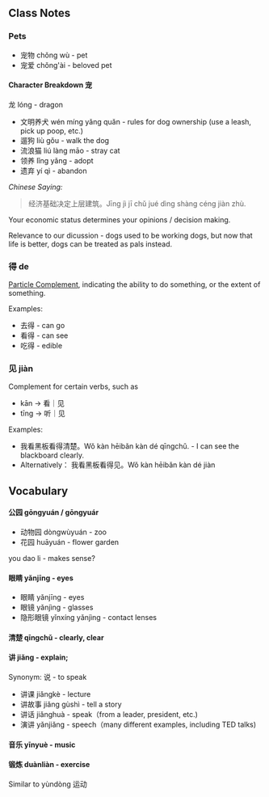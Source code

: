 
## Class Notes

### Pets

- 宠物 chǒng wù - pet
- 宠爱 chǒng'ài - beloved pet


#### Character Breakdown 宠
 龙 lóng - dragon

- 文明养犬 wén míng yǎng quǎn - rules for dog ownership (use a leash, pick up poop, etc.)
- 遛狗 liù gǒu - walk the dog
- 流浪猫 liú làng māo - stray cat
- 领养 lǐng yǎng - adopt
- 遗弃 yí qì - abandon

_Chinese Saying:_

> 经济基础决定上层建筑。Jīng jì jī chǔ jué dìng shàng céng jiàn zhù.

Your economic status determines your opinions / decision making.

Relevance to our dicussion - dogs used to be working dogs, but now that life is better, dogs can be treated as pals instead.

### 得 de

[Particle Complement](https://resources.allsetlearning.com/chinese/grammar/Complement), indicating the ability to do something, or the extent of something. 

Examples:
- 去得 - can go
- 看得 - can see
- 吃得 - edible

### 见 jiàn

Complement for certain verbs, such as 
- kān ->  看｜见
- tīng -> 听｜见

Examples:
- 我看黑板看得清楚。Wǒ kàn hēibǎn kàn dé qīngchǔ. - I can see the blackboard clearly.
- Alternatively： 我看黑板看得见。Wǒ kàn hēibǎn kàn dé jiàn

## Vocabulary

#### 公园 gōngyuán / gōngyuár

- 动物园 dòngwùyuán - zoo
- 花园  huāyuán - flower garden

you dao li - makes sense?

#### 眼睛 yǎnjīng - eyes 

- 眼睛 yǎnjīng - eyes
- 眼镜 yǎnjìng - glasses
- 隐形眼镜 yǐnxíng yǎnjìng - contact lenses


#### 清楚 qīngchǔ - clearly, clear

#### 讲 jiǎng - explain;

Synonym: 说 - to speak

- 讲课 jiǎngkè - lecture
- 讲故事 jiǎng gùshì - tell a story
- 讲话 jiǎnghuà - speak（from a leader, president, etc.)
- 演讲 yǎnjiǎng - speech（many different examples, including TED talks)

#### 音乐 yīnyuè - music

#### 锻炼 duànliàn - exercise

Similar to yùndòng 运动
